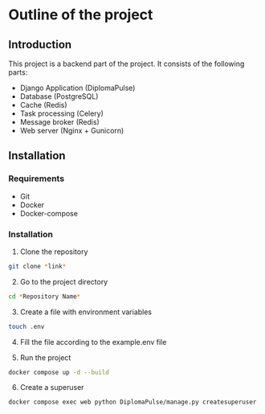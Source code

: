 # Outline of the project

## Introduction
This project is a backend part of the project.
It consists of the following parts:
 - Django Application (DiplomaPulse)
 - Database (PostgreSQL)
 - Cache (Redis)
 - Task processing (Celery)
 - Message broker (Redis)
 - Web server (Nginx + Gunicorn)

## Installation
### Requirements
 - Git
 - Docker
 - Docker-compose

### Installation
1. Clone the repository
```bash
git clone *link*
```

2. Go to the project directory
```bash
cd *Repository Name*
```

3. Create a file with environment variables
```bash
touch .env
```

4. Fill the file according to the example.env file

5. Run the project
```bash
docker compose up -d --build
```

6. Create a superuser
```bash
docker compose exec web python DiplomaPulse/manage.py createsuperuser
```

